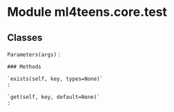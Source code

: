Module ml4teens.core.test
=========================

Classes
-------

`Parameters(args)`
:   

    ### Methods

    `exists(self, key, types=None)`
    :

    `get(self, key, default=None)`
    :